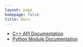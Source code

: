 ```yaml
---
layout: page
homepage: false
title: Docs
---
```


<ul>
<li><a href="{{ 'docs/index.html' | relative_url }}">C++ API Documentation</a></li>
<li><a href="{{ 'python/index.html' | relative_url }}">Python Module Documentation</a></li>
</ul> 
